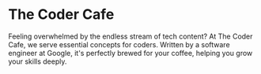 # The Coder Cafe

Feeling overwhelmed by the endless stream of tech content? At The Coder Cafe, we serve essential concepts for coders. Written by a software engineer at Google, it's perfectly brewed for your coffee, helping you grow your skills deeply.

